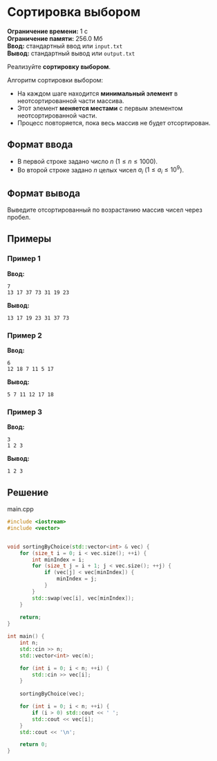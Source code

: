 # Сортировка выбором

**Ограничение времени:** 1 с  
**Ограничение памяти:** 256.0 Мб  
**Ввод:** стандартный ввод или `input.txt`  
**Вывод:** стандартный вывод или `output.txt`

Реализуйте **сортировку выбором**.

Алгоритм сортировки выбором:
- На каждом шаге находится **минимальный элемент** в неотсортированной части массива.
- Этот элемент **меняется местами** с первым элементом неотсортированной части.
- Процесс повторяется, пока весь массив не будет отсортирован.

## Формат ввода

- В первой строке задано число $n$ ($1 \leq n \leq 1000$).
- Во второй строке задано $n$ целых чисел $a_i$ ($1 \leq a_i \leq 10^9$).

## Формат вывода

Выведите отсортированный по возрастанию массив чисел через пробел.

## Примеры

### Пример 1

**Ввод:**
```
7
13 17 37 73 31 19 23
```

**Вывод:**
```
13 17 19 23 31 37 73
```

### Пример 2

**Ввод:**
```
6
12 18 7 11 5 17
```

**Вывод:**
```
5 7 11 12 17 18
```

### Пример 3

**Ввод:**
```
3
1 2 3
```

**Вывод:**
```
1 2 3
```
## Решение

main.cpp
```cpp
#include <iostream>
#include <vector>


void sortingByChoice(std::vector<int> & vec) {
    for (size_t i = 0; i < vec.size(); ++i) {
        int minIndex = i;
        for (size_t j = i + 1; j < vec.size(); ++j) {
            if (vec[j] < vec[minIndex]) {
                minIndex = j;
            }
        }    
        std::swap(vec[i], vec[minIndex]);
    }
    
    return;
}

int main() {
    int n;
    std::cin >> n;
    std::vector<int> vec(n);

    for (int i = 0; i < n; ++i) {
        std::cin >> vec[i];
    }
    
    sortingByChoice(vec);

    for (int i = 0; i < n; ++i) {
        if (i > 0) std::cout << ' ';
        std::cout << vec[i];
    }
    std::cout << '\n';

    return 0;
}
```
